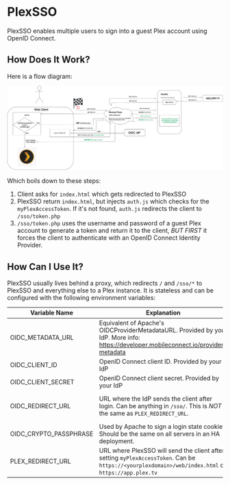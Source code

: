 # PlexSSO
PlexSSO enables multiple users to sign into a guest Plex account using OpenID Connect.

## How Does It Work?

Here is a flow diagram:

![PlexSSOFlow](https://github.com/themooer1/PlexSSO/raw/master/PlexSSOFlow.png)

Which boils down to these steps:

1. Client asks for `index.html` which gets redirected to PlexSSO
2. PlexSSO return `index.html`, but injects `auth.js` which checks for the `myPlexAccessToken`.  If it's not found, `auth.js` redirects the client to `/sso/token.php`
3. `/sso/token.php` uses the username and password of a guest Plex account to generate a token and return it to the client, *BUT FIRST* it forces the client to authenticate with an OpenID Connect Identity Provider.

## How Can I Use It?

PlexSSO usually lives behind a proxy, which redirects `/` and `/sso/*` to PlexSSO and everything else to a Plex instance.  It is stateless and can be configured with the following environment variables:

Variable Name | Explanation | Default | Recommended
--------------|-------------|---------|------------
OIDC_METADATA_URL | Equivalent of Apache's OIDCProviderMetadataURL.  Provided by your IdP.  More info: https://developer.mobileconnect.io/provider-metadata ||
OIDC_CLIENT_ID | OpenID Connect client ID.  Provided by your IdP ||
OIDC_CLIENT_SECRET | OpenID Connect client secret.  Provided by your IdP ||
OIDC_REDIRECT_URL | URL where the IdP sends the client after login.  Can be anything in `/sso/`.  This is *NOT* the same as `PLEX_REDIRECT_URL`. || `https://<yourplexdomain>/sso/callback` (the container can't reliably determine your external domain name, so you must supply this)
OIDC_CRYPTO_PASSPHRASE | Used by Apache to sign a login state cookie.  Should be the same on all servers in an HA deployment. | `<RANDOMLY GENERATED>` | 
PLEX_REDIRECT_URL | URL where PlexSSO will send the client after setting `myPlexAccessToken`.  Can be `https://<yourplexdomain>/web/index.html` or `https://app.plex.tv` | `/web/index.html` | 
